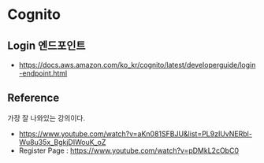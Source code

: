 # Cognito

## Login 엔드포인트
- https://docs.aws.amazon.com/ko_kr/cognito/latest/developerguide/login-endpoint.html

## Reference
가장 잘 나와있는 강의이다.
- https://www.youtube.com/watch?v=aKn081SFBJU&list=PL9zIUvNERbl-Wu8u35x_BgkjDIWouK_oZ
- Register Page : https://www.youtube.com/watch?v=pDMkL2cObC0
